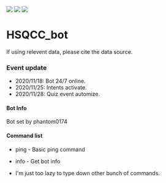 ![](https://img.shields.io/uptimerobot/status/m786417212-72995a6e32a6e120933f8255)
![](https://img.shields.io/uptimerobot/ratio/7/m786417212-72995a6e32a6e120933f8255)
![](https://img.shields.io/uptimerobot/ratio/m786417212-72995a6e32a6e120933f8255)
# HSQCC_bot
If using relevent data, please cite the data source.

### Event update
- 2020/11/18: Bot 24/7 online.
- 2020/11/25: Intents activate.
- 2020/11/28: Quiz event automize.


#### Bot Info
Bot set by phantom0174

#### Command list
- ping - Basic ping command
- info - Get bot info

- I'm just too lazy to type down other bunch of commands.
